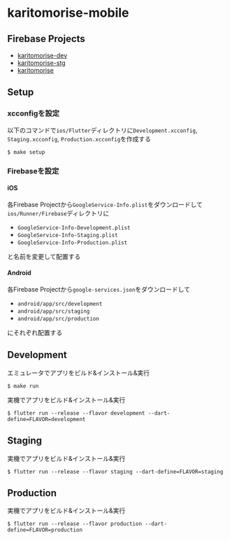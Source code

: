 # karitomorise-mobile

## Firebase Projects
- [karitomorise-dev](https://console.firebase.google.com/u/0/project/karitomorise-dev/overview)
- [karitomorise-stg](https://console.firebase.google.com/u/0/project/karitomorise-stg/overview)
- [karitomorise](https://console.firebase.google.com/u/0/project/karitomorise/overview)

## Setup
### xcconfigを設定
以下のコマンドで`ios/Flutter`ディレクトリに`Development.xcconfig`, `Staging.xcconfig`, `Production.xcconfig`を作成する
```
$ make setup
```

### Firebaseを設定
#### iOS
各Firebase Projectから`GoogleService-Info.plist`をダウンロードして`ios/Runner/Firebase`ディレクトリに

- `GoogleService-Info-Development.plist`
- `GoogleService-Info-Staging.plist`
- `GoogleService-Info-Production.plist`

と名前を変更して配置する

#### Android
各Firebase Projectから`google-services.json`をダウンロードして

- `android/app/src/development`
- `android/app/src/staging`
- `android/app/src/production`

にそれぞれ配置する

## Development
エミュレータでアプリをビルド&インストール&実行
```
$ make run
```

実機でアプリをビルド&インストール&実行
```
$ flutter run --release --flavor development --dart-define=FLAVOR=development
```

## Staging
実機でアプリをビルド&インストール&実行
```
$ flutter run --release --flavor staging --dart-define=FLAVOR=staging
```

## Production
実機でアプリをビルド&インストール&実行
```
$ flutter run --release --flavor production --dart-define=FLAVOR=production
```
